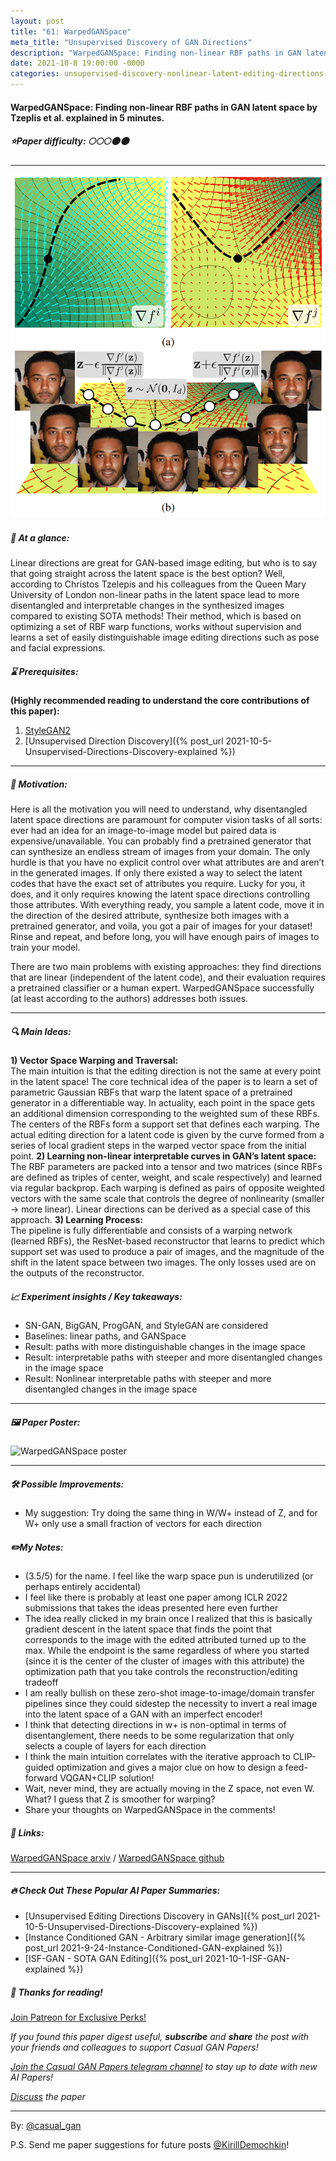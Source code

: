 ```yaml
---
layout: post
title: "61: WarpedGANSpace"
meta_title: "Unsupervised Discovery of GAN Directions"
description: "WarpedGANSpace: Finding non-linear RBF paths in GAN latent space by Tzeplis et al. explained in 5 minutes."
date: 2021-10-8 19:00:00 -0000
categories: unsupervised-discovery-nonlinear-latent-editing-directions-generator
---
```


#### WarpedGANSpace: Finding non-linear RBF paths in GAN latent space by Tzeplis et al. explained in 5 minutes.

##### ⭐️Paper difficulty: 🌕🌕🌕🌑🌑

***

![WarpedGANSpace teaser](/assets/images/warpganspace_teaser.png "WarpedGANSpace Teaser")

##### 🎯 At a glance:

Linear directions are great for GAN-based image editing, but who is to say that going straight across the latent space is the best option? Well, according to Christos Tzelepis and his colleagues from the Queen Mary University of London non-linear paths in the latent space lead to more disentangled and interpretable changes in the synthesized images compared to existing SOTA methods! Their method, which is based on optimizing a set of RBF warp functions, works without supervision and learns a set of easily distinguishable image editing directions such as pose and facial expressions.

##### ⌛️ Prerequisites:

**(Highly recommended reading to understand the core contributions of this paper):**  
1) [StyleGAN2](https://github.com/NVlabs/stylegan2)  
2) [Unsupervised Direction Discovery]({% post_url 2021-10-5-Unsupervised-Directions-Discovery-explained %})

***

##### 🚀 Motivation:

Here is all the motivation you will need to understand, why disentangled latent space directions are paramount for computer vision tasks of all sorts: ever had an idea for an image-to-image model but paired data is expensive/unavailable. You can probably find a pretrained generator that can synthesize an endless stream of images from your domain. The only hurdle is that you have no explicit control over what attributes are and aren’t in the generated images. If only there existed a way to select the latent codes that have the exact set of attributes you require. Lucky for you, it does, and it only requires knowing the latent space directions controlling those attributes. With everything ready, you sample a latent code, move it in the direction of the desired attribute, synthesize both images with a pretrained generator, and voila, you got a pair of images for your dataset! Rinse and repeat, and before long, you will have enough pairs of images to train your model.

There are two main problems with existing approaches: they find directions that are linear (independent of the latent code), and their evaluation requires a pretrained classifier or a human expert. WarpedGANSpace successfully (at least according to the authors) addresses both issues.

***

##### 🔍 Main Ideas:
**1) Vector Space Warping and Traversal:**  
The main intuition is that the editing direction is not the same at every point in the latent space! The core technical idea of the paper is to learn a set of parametric Gaussian RBFs that warp the latent space of a pretrained generator in a differentiable way. In actuality, each point in the space gets an additional dimension corresponding to the weighted sum of these RBFs. The centers of the RBFs form a support set that defines each warping. The actual editing direction for a latent code is given by the curve formed from a series of local gradient steps in the warped vector space from the initial point.
**2) Learning non-linear interpretable curves in GAN’s latent space:**  
The RBF parameters are packed into a tensor and two matrices (since RBFs are defined as triples of center, weight, and scale respectively) and learned via regular backprop. Each warping is defined as pairs of opposite weighted vectors with the same scale that controls the degree of nonlinearity (smaller -> more linear). Linear directions can be derived as a special case of this approach.
**3) Learning Process:**  
The pipeline is fully differentiable and consists of a warping network (learned RBFs), the ResNet-based reconstructor that learns to predict which support set was used to produce a pair of images, and the magnitude of the shift in the latent space between two images. The only losses used are on the outputs of the reconstructor.

##### 📈 Experiment insights / Key takeaways:

- SN-GAN, BigGAN, ProgGAN, and StyleGAN are considered
- Baselines: linear paths, and GANSpace
- Result: paths with more distinguishable changes in the image space
- Result: interpretable paths with steeper and more disentangled changes in the image space
- Result: Nonlinear interpretable paths with steeper and more disentangled changes in the image space

***

##### 🖼️ Paper Poster:

![WarpedGANSpace poster](/assets/images/warpganspace.jpg "WarpedGANSpace Paper Poster")

***

##### 🛠 Possible Improvements:

- My suggestion: Try doing the same thing in W/W+ instead of Z, and for W+ only use a small fraction of vectors for each direction

##### ✏️My Notes:

- (3.5/5) for the name. I feel like the warp space pun is underutilized (or perhaps entirely accidental)
- I feel like there is probably at least one paper among ICLR 2022 submissions that takes the ideas presented here even further
- The idea really clicked in my brain once I realized that this is basically gradient descent in the latent space that finds the point that corresponds to the image with the edited attributed turned up to the max. While the endpoint is the same regardless of where you started (since it is the center of the cluster of images with this attribute) the optimization path that you take controls the reconstruction/editing tradeoff
- I am really bullish on these zero-shot image-to-image/domain transfer pipelines since they could sidestep the necessity to invert a real image into the latent space of a GAN with an imperfect encoder!
- I think that detecting directions in w+ is non-optimal in terms of disentanglement, there needs to be some regularization that only selects a couple of layers for each direction
- I think the main intuition correlates with the iterative approach to CLIP-guided optimization and gives a major clue on how to design a feed-forward VQGAN+CLIP solution!
- Wait, never mind, they are actually moving in the Z space, not even W. What? I guess that Z is smoother for warping?
- Share your thoughts on WarpedGANSpace in the comments!

##### 🔗 Links:
[WarpedGANSpace arxiv](https://arxiv.org/pdf/2109.13357v1.pdf) / [WarpedGANSpace github](https://github.com/chi0tzp/WarpedGANSpace)

***

##### 🔥 Check Out These Popular AI Paper Summaries:
- [Unsupervised Editing Directions Discovery in GANs]({% post_url 2021-10-5-Unsupervised-Directions-Discovery-explained %})
- [Instance Conditioned GAN - Arbitrary similar image generation]({% post_url 2021-9-24-Instance-Conditioned-GAN-explained %})
- [ISF-GAN - SOTA GAN Editing]({% post_url 2021-10-1-ISF-GAN-explained %})

##### 👋 Thanks for reading!
<a href="https://www.patreon.com/bePatron?u=53448948" data-patreon-widget-type="become-patron-button">Join Patreon for Exclusive Perks!</a><script async src="https://c6.patreon.com/becomePatronButton.bundle.js"></script>

*If you found this paper digest useful, **subscribe** and **share** the post with your friends and colleagues to support Casual GAN Papers!*

*[Join the Casual GAN Papers telegram channel](https://t.me/joinchat/KeutnzlvetRkZGZi) to stay up to date with new AI Papers!*

*[Discuss](https://t.me/casual_gans_chat) the paper*

***

By: [@casual_gan](https://t.me/joinchat/KeutnzlvetRkZGZi)

P.S. Send me paper suggestions for future posts
[@KirillDemochkin](mailto:kdemochkin@gmail.com)!
